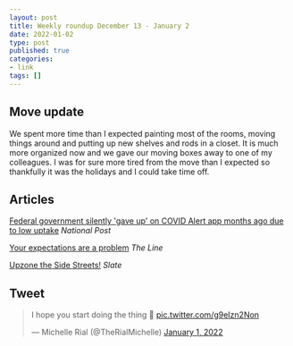 ```yaml
---
layout: post
title: Weekly roundup December 13 - January 2
date: 2022-01-02
type: post
published: true
categories:
- link
tags: []
---
```


## Move update

We spent more time than I expected painting most of the rooms, moving things around and putting up new shelves and rods in a closet. It is much more organized now and we gave our moving boxes away to one of my colleagues. I was for sure more tired from the move than I expected so thankfully it was the holidays and I could take time off.

## Articles

[Federal government silently 'gave up' on COVID Alert app months ago due to low uptake](https://nationalpost.com/news/politics/the-federal-government-gave-up-on-covid-alert-app-months-ago-due-to-low-uptake "Federal government silently 'gave up' on COVID Alert app months ago due to low uptake. By Christopher Nardi") *National Post*

[Your expectations are a problem](https://theline.substack.com/p/matt-gurney-your-expectations-are "Matt Gurney: Your expectations are a problem") *The Line*

[Upzone the Side Streets!](https://slate.com/business/2021/12/side-streets-upzone-apartments-houses-traffic.html "Upzone the Side Streets! By Henry Grabar") *Slate*

## Tweet

<blockquote class="twitter-tweet" data-dnt="true"><p lang="en" dir="ltr">I hope you start doing the thing 🤍 <a href="https://t.co/g9eIzn2Non">pic.twitter.com/g9eIzn2Non</a></p>&mdash; Michelle Rial (@TheRialMichelle) <a href="https://twitter.com/TheRialMichelle/status/1477305128008839173?ref_src=twsrc%5Etfw">January 1, 2022</a></blockquote> <script async src="https://platform.twitter.com/widgets.js" charset="utf-8"></script>
